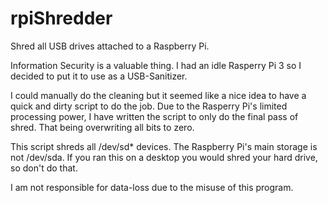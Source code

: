 # rpiShredder
Shred all USB drives attached to a Raspberry Pi.

Information Security is a valuable thing.
I had an idle Rasperry Pi 3 so I decided to put it to use as a USB-Sanitizer.

I could manually do the cleaning but it seemed like a nice idea to have a quick and dirty script to do the job.
Due to the Rasperry Pi's limited processing power, I have written the script to only do the final pass of shred. That being overwriting all bits to zero.

This script shreds all /dev/sd* devices.
The Raspberry Pi's main storage is not /dev/sda.
If you ran this on a desktop you would shred your hard drive, so don't do that.

I am not responsible for data-loss due to the misuse of this program.
